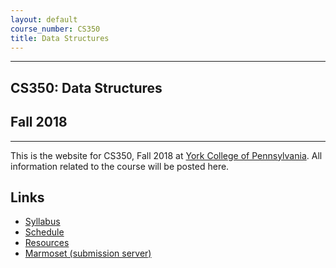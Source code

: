 ```yaml
---
layout: default
course_number: CS350
title: Data Structures
---
```


--- --- --- --- --- --- --- --- --- --- --- --- --- --- --- --- --- --- --- --- --- --- --- ---

## CS350: Data Structures

## Fall 2018

--- --- --- --- --- --- --- --- --- --- --- --- --- --- --- --- --- --- --- --- --- --- --- ---

This is the website for CS350, Fall 2018 at [York College of Pennsylvania](http://www.ycp.edu).
All information related to the course will be posted here.

## Links

* [Syllabus](syllabus.html)
* [Schedule](schedule.html)
* [Resources](resources/index.html)
* [Marmoset (submission server)](https://cs.ycp.edu/marmoset)

